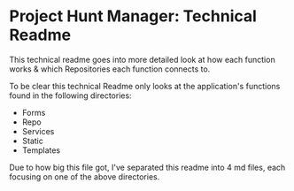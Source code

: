 # Project Hunt Manager: Technical Readme
This technical readme goes into more detailed look at how each function works & which Repositories each function connects to. 

To be clear this technical Readme only looks at the application's functions found in the following directories:
-   Forms
-   Repo
-   Services
-   Static
-   Templates

Due to how big this file got, I've separated this readme into 4 md files, each focusing on one of the above directories.




